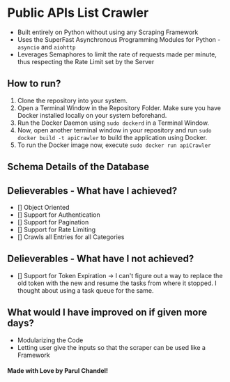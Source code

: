 # Public APIs List Crawler

* Built entirely on Python without using any Scraping Framework
* Uses the SuperFast Asynchronous Programming Modules for Python -  `asyncio` and `aiohttp`
* Leverages Semaphores to limit the rate of requests made per minute, thus respecting the Rate Limit set by the Server

## How to run?
1. Clone the repository into your system.
2. Open a Terminal Window in the Repository Folder. Make sure you have Docker installed locally on your system beforehand.
3. Run the Docker Daemon using `sudo dockerd` in a Terminal Window.
4. Now, open another terminal window in your repository and run `sudo docker build -t apiCrawler` to build the application using Docker.
5. To run the Docker image now, execute `sudo docker run apiCrawler` 

## Schema Details of the Database


## Delieverables - What have I achieved?

- [] Object Oriented
- [] Support for Authentication
- [] Support for Pagination
- [] Support for Rate Limiting
- [] Crawls all Entries for all Categories

## Delieverables - What have I not achieved?
- [] Support for Token Expiration -> I can't figure out a way to replace the old token with the new and resume the tasks from where it stopped. I thought about using a task queue for the same.

## What would I have improved on if given more days?

- Modularizing the Code
- Letting user give the inputs so that the scraper can be used like a Framework


#### Made with Love by Parul Chandel! 